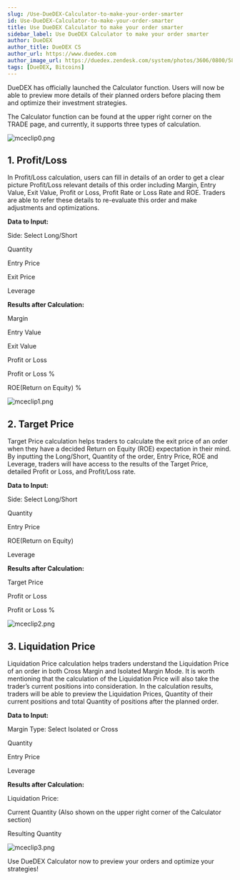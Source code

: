 ```yaml
---
slug: /Use-DueDEX-Calculator-to-make-your-order-smarter
id: Use-DueDEX-Calculator-to-make-your-order-smarter
title: Use DueDEX Calculator to make your order smarter
sidebar_label: Use DueDEX Calculator to make your order smarter
author: DueDEX
author_title: DueDEX CS
author_url: https://www.duedex.com
author_image_url: https://duedex.zendesk.com/system/photos/3606/0800/5893/twitter4.png
tags: [DueDEX, Bitcoins]
---
```


DueDEX has officially launched the Calculator function. Users will now be able to preview more details of their planned orders before placing them and optimize their investment strategies.

The Calculator function can be found at the upper right corner on the TRADE page, and currently, it supports three types of calculation.
<!--truncate-->

![mceclip0.png](https://duedex.zendesk.com/hc/article_attachments/360060458133/mceclip0.png)

## 1. Profit/Loss

In Profit/Loss calculation, users can fill in details of an order to get a clear picture Profit/Loss relevant details of this order including Margin, Entry Value, Exit Value, Profit or Loss, Profit Rate or Loss Rate and ROE. Traders are able to refer these details to re-evaluate this order and make adjustments and optimizations.

**Data to Input:**

Side: Select Long/Short

Quantity

Entry Price

Exit Price

Leverage

**Results after Calculation:**

Margin

Entry Value

Exit Value

Profit or Loss

Profit or Loss %

ROE(Return on Equity) %

![mceclip1.png](https://duedex.zendesk.com/hc/article_attachments/360060458193/mceclip1.png)

## 2. Target Price

Target Price calculation helps traders to calculate the exit price of an order when they have a decided Return on Equity (ROE) expectation in their mind. By inputting the Long/Short, Quantity of the order, Entry Price, ROE and Leverage, traders will have access to the results of the Target Price, detailed Profit or Loss, and Profit/Loss rate.

**Data to Input:**

Side: Select Long/Short

Quantity

Entry Price

ROE(Return on Equity)

Leverage

**Results after Calculation:**

Target Price

Profit or Loss

Profit or Loss %

![mceclip2.png](https://duedex.zendesk.com/hc/article_attachments/360060458213/mceclip2.png)

## 3. Liquidation Price

Liquidation Price calculation helps traders understand the Liquidation Price of an order in both Cross Margin and Isolated Margin Mode. It is worth mentioning that the calculation of the Liquidation Price will also take the trader’s current positions into consideration. In the calculation results, traders will be able to preview the Liquidation Prices, Quantity of their current positions and total Quantity of positions after the planned order.

**Data to Input:**

Margin Type: Select Isolated or Cross

Quantity

Entry Price

Leverage

**Results after Calculation:**

Liquidation Price:

Current Quantity (Also shown on the upper right corner of the Calculator section)

Resulting Quantity

![mceclip3.png](https://duedex.zendesk.com/hc/article_attachments/360059573214/mceclip3.png)

Use DueDEX Calculator now to preview your orders and optimize your strategies!